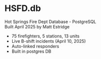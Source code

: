 # HSFD.db
Hot Springs Fire Dept Database - PostgreSQL  
Built April 2025 by Matt Estridge  
- 75 firefighters, 5 stations, 13 units  
- Live B-shift incidents (April 10, 2025)  
- Auto-linked responders  
- Built in postgres DB
